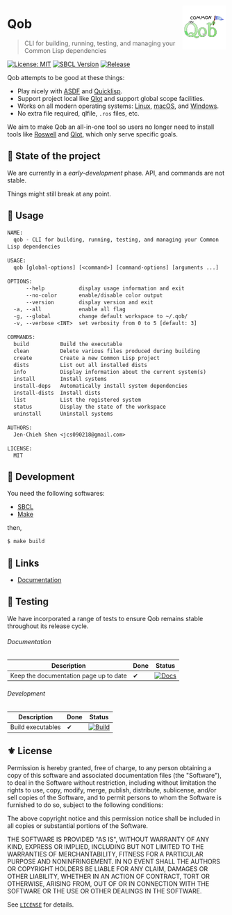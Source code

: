 <a href="#"><img align="right" src="./docs/static/logo.png" width="20%"></a>
# Qob
> CLI for building, running, testing, and managing your Common Lisp dependencies

[![License: MIT](https://img.shields.io/badge/License-MIT-green.svg)](https://opensource.org/licenses/MIT)
[![SBCL Version](https://img.shields.io/badge/SBCL-2.2.9+-white.svg?logo=awslambda&logoColor=white)](https://www.sbcl.org/)
[![Release](https://img.shields.io/github/tag/cl-qob/cli.svg?label=release&logo=github)](https://github.com/cl-qob/cli/releases/latest)

Qob attempts to be good at these things:

- Play nicely with [ASDF][] and [Quicklisp][].
- Support project local like [Qlot][] and support global scope facilities.
- Works on all modern operating systems: [Linux][], [macOS][], and [Windows][].
- No extra file required, qlfile, `.ros` files, etc.

We aim to make Qob an all-in-one tool so users no longer need to install tools like [Roswell] and [Qlot][], which only serve specific goals.

## 🚧 State of the project

We are currently in a *early-development* phase.  API, and commands are not stable.

Things might still break at any point.

## 🔧 Usage

```
NAME:
  qob - CLI for building, running, testing, and managing your Common Lisp dependencies

USAGE:
  qob [global-options] [<command>] [command-options] [arguments ...]

OPTIONS:
      --help           display usage information and exit
      --no-color       enable/disable color output
      --version        display version and exit
  -a, --all            enable all flag
  -g, --global         change default workspace to ~/.qob/
  -v, --verbose <INT>  set verbosity from 0 to 5 [default: 3]

COMMANDS:
  build          Build the executable
  clean          Delete various files produced during building
  create         Create a new Common Lisp project
  dists          List out all installed dists
  info           Display information about the current system(s)
  install        Install systems
  install-deps   Automatically install system dependencies
  install-dists  Install dists
  list           List the registered system
  status         Display the state of the workspace
  uninstall      Uninstall systems

AUTHORS:
  Jen-Chieh Shen <jcs090218@gmail.com>

LICENSE:
  MIT
```

## 🔨 Development

You need the following softwares:

- [SBCL][]
- [Make][]

then,

```sh
$ make build
```

## 🔗 Links

- [Documentation](https://cl-qob.github.io/)

## 🧪 Testing

We have incorporated a range of tests to ensure Qob remains stable throughout its release cycle.

###### Documentation

| Description                            | Done | Status                                                                                                                                          |
|----------------------------------------|------|-------------------------------------------------------------------------------------------------------------------------------------------------|
| Keep the documentation page up to date | ✔    | [![Docs](https://github.com/cl-qob/cli/actions/workflows/docs.yml/badge.svg)](https://github.com/cl-qob/cli/actions/workflows/docs.yml) |

###### Development

| Description       | Done | Status                                                                                                                                      |
|-------------------|------|---------------------------------------------------------------------------------------------------------------------------------------------|
| Build executables | ✔    | [![Build](https://github.com/cl-qob/cli/actions/workflows/build.yml/badge.svg)](https://github.com/cl-qob/cli/actions/workflows/build.yml) |

## ⚜️ License

Permission is hereby granted, free of charge, to any person obtaining a copy
of this software and associated documentation files (the "Software"), to deal
in the Software without restriction, including without limitation the rights
to use, copy, modify, merge, publish, distribute, sublicense, and/or sell
copies of the Software, and to permit persons to whom the Software is
furnished to do so, subject to the following conditions:

The above copyright notice and this permission notice shall be included in all
copies or substantial portions of the Software.

THE SOFTWARE IS PROVIDED "AS IS", WITHOUT WARRANTY OF ANY KIND, EXPRESS OR
IMPLIED, INCLUDING BUT NOT LIMITED TO THE WARRANTIES OF MERCHANTABILITY,
FITNESS FOR A PARTICULAR PURPOSE AND NONINFRINGEMENT. IN NO EVENT SHALL THE
AUTHORS OR COPYRIGHT HOLDERS BE LIABLE FOR ANY CLAIM, DAMAGES OR OTHER
LIABILITY, WHETHER IN AN ACTION OF CONTRACT, TORT OR OTHERWISE, ARISING FROM,
OUT OF OR IN CONNECTION WITH THE SOFTWARE OR THE USE OR OTHER DEALINGS IN THE
SOFTWARE.

See [`LICENSE`](./LICENSE) for details.


<!-- Links -->

[Linux]: https://en.wikipedia.org/wiki/Linux
[macOS]: https://en.wikipedia.org/wiki/MacOS
[Windows]: https://en.wikipedia.org/wiki/Microsoft_Windows

[SBCL]: https://www.sbcl.org/

[ASDF]: https://asdf.common-lisp.dev/
[Quicklisp]: https://www.quicklisp.org/beta/

[Roswell]: https://roswell.github.io/
[Qlot]: https://github.com/fukamachi/qlot

[Make]: https://www.gnu.org/software/make/
